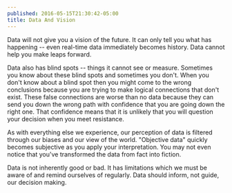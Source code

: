 ```yaml
---
published: 2016-05-15T21:30:42-05:00
title: Data And Vision
---
```

Data will not give you a vision of the future. It can only tell you what has happening -- even real-time data immediately becomes history. Data cannot help you make leaps forward.

Data also has blind spots -- things it cannot see or measure. Sometimes you know about these blind spots and sometimes you don't. When you don't know about a blind spot then you might come to the wrong conclusions because you are trying to make logical connections that don't exist. These false connections are worse than no data because they can send you down the wrong path with confidence that you are going down the right one. That confidence means that it is unlikely that you will question your decision when you meet resistance.

As with everything else we experience, our perception of data is filtered through our biases and our view of the world. "Objective data" quickly becomes subjective as you apply your interpretation. You may not even notice that you've transformed the data from fact into fiction.

Data is not inherently good or bad. It has limitations which we must be aware of and remind ourselves of regularly. Data should inform, not guide, our decision making.